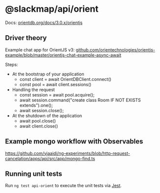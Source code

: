 # @slackmap/api/orient

Docs: [orientdb.org/docs/3.0.x/orientjs](https://orientdb.org/docs/3.0.x/orientjs/OrientJS.html)

## Driver theory

Example chat app for OrientJS v3: [github.com/orientechnologies/orientjs-example/blob/master/orientjs-chat-example-async-await](https://github.com/orientechnologies/orientjs-example/blob/master/orientjs-chat-example-async-await/index.js)

Steps:

- At the bootstrap of your application
  - const client = await OrientDBClient.connect()
  - const pool = await client.sessions()
- Handling the request
  - const session = await pool.acquire();
  - await session.command("create class Room IF NOT EXISTS extends").one();
  - await session.close();
- At the shutdown of the application
  - await pool.close()
  - await client.close()

## Example mongo workflow with Observables

https://github.com/yjaaidi/ng-experiments/blob/http-request-cancelation/apps/api/src/app/mongo-find.ts

## Running unit tests

Run `ng test api-orient` to execute the unit tests via [Jest](https://jestjs.io).

